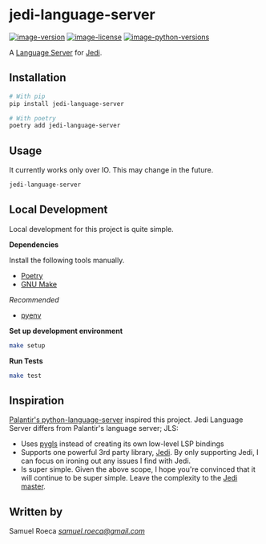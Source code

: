 # jedi-language-server

[![image-version](https://img.shields.io/pypi/v/jedi-language-server.svg)](https://python.org/pypi/jedi-language-server)
[![image-license](https://img.shields.io/pypi/l/jedi-language-server.svg)](https://python.org/pypi/jedi-language-server)
[![image-python-versions](https://img.shields.io/pypi/pyversions/jedi-language-server.svg)](https://python.org/pypi/jedi-language-server)

A [Language Server](https://microsoft.github.io/language-server-protocol/) for [Jedi](https://jedi.readthedocs.io/en/latest/).

## Installation

```bash
# With pip
pip install jedi-language-server

# With poetry
poetry add jedi-language-server
```

## Usage

It currently works only over IO. This may change in the future.

```bash
jedi-language-server
```

## Local Development

Local development for this project is quite simple.

**Dependencies**

Install the following tools manually.

* [Poetry](https://github.com/sdispater/poetry#installation)
* [GNU Make](https://www.gnu.org/software/make/)

*Recommended*

* [pyenv](https://github.com/pyenv/pyenv)

**Set up development environment**

```bash
make setup
```

**Run Tests**

```bash
make test
```

## Inspiration

[Palantir's python-language-server](https://github.com/palantir/python-language-server) inspired this project. Jedi Language Server differs from Palantir's language server; JLS:

* Uses [pygls](https://github.com/openlawlibrary/pygls) instead of creating its own low-level LSP bindings
* Supports one powerful 3rd party library, [Jedi](https://github.com/davidhalter/jedi). By only supporting Jedi, I can focus on ironing out any issues I find with Jedi.
* Is super simple. Given the above scope, I hope you're convinced that it will continue to be super simple. Leave the complexity to the [Jedi master](https://github.com/davidhalter).

## Written by

Samuel Roeca *samuel.roeca@gmail.com*

